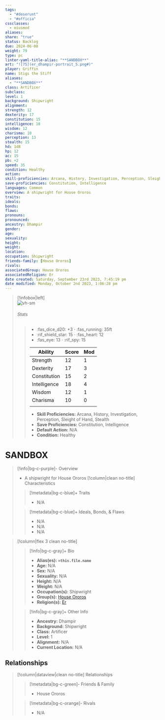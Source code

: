 ```yaml
---
tags:
  - "#deserunt"
  - "#officia"
cssclasses:
  - eiusmod
aliases: 
share: "true"
status: Backlog
due: 2024-06-08
weight: 79
type: pc
linter-yaml-title-alias: "**SANDBOX**"
art: "![75](er_dhampir-portrait_5.png#)"
player: Griffin
name: Stigs the Stiff
aliases:
  - "**SANDBOX**"
class: Artificer
subclass: 
level: 1
background: Shipwright
alignment: 
strength: 12
dexterity: 17
constitution: 15 
intelligence: 18
wisdom: 12
charisma: 10
perception: 13
stealth: 15
hd: 1d8
hp: 12
ac: 15
pb: +2
speed: 35 
condition: Healthy
action: 
skill-proficiencies: Arcana, History, Investigation, Perception, Sleight of Hand, Stealth 
save-proficiencies: Constitution, Intelligence
languages: Common
overview: A shipwright for House Ororos
traits: 
ideals: 
bonds: 
flaws: 
pronouns: 
pronounced: 
ancestry: Dhampir
gender: 
age: 
sexuality: 
height: 
weight: 
location: 
occupation: Shipwright
friends-family: [House Ororos]
rivals: 
associatedGroup: House Ororos
associatedReligion: Er
date created: Saturday, September 23rd 2023, 7:45:19 pm
date modified: Monday, October 2nd 2023, 1:06:28 pm
---
```


>[!infobox|left]  
>![vh-sm](er_dhampir-portrait_4.png#)
>###### Stats
> > -  :fas_dice_d20: \+3 ⋅ :fas_running: 35ft
> > - :rif_shield_star: 15 ⋅ :fas_heart: 12
> > - :fas_eye: 13 ⋅ :rif_spy: 15
> >
> > | Ability      | Score                | Mod                                        |
> > |--------------|----------------------|--------------------------------------------|
> > | Strength     | 12     | 1     |
> > | Dexterity    | 17    | 3    |
> > | Constitution | 15 | 2 |
> > | Intelligence | 18 | 4 |
> > | Wisdom       | 12       | 1       |
> > | Charisma     | 10     | 0     |
> > ||||
> >  - **Skill Proficiencies:** Arcana, History, Investigation, Perception, Sleight of Hand, Stealth
> >  - **Save Proficiencies:** Constitution, Intelligence
> >  - **Default Action:** N/A
> >  -  **Condition:** Healthy
# **SANDBOX**
>[!info|bg-c-purple]- Overview
> - A shipwright for House Ororos
>[!column|clean no-title] Characteristics
>> [!metadata|bg-c-blue]+ Traits
>> - N/A
>
>> [!metadata|bg-c-blue]+ Ideals, Bonds, & Flaws
>> -  N/A
>> -  N/A
>> -  N/A
 
>[!column|flex 3 clean no-title]
>> [!info|bg-c-gray]+ Bio
>> - **Alias(es):** **`=this.file.name`** 
>> - **Age:**  N/A 
>> - **Sex:**  N/A 
>> - **Sexuality:**  N/A 
>> - **Height:**  N/A 
>> - **Weight:**  N/A 
>> - **Occupation(s):**  Shipwright 
>> - **Group(s):**  [House Ororos](House%20Ororos#) 
>> - **Religion(s):**  [Er](Er#) 
>
>> [!info|bg-c-gray]+ Other Info 
>> - **Ancestry:**  Dhampir
>> - **Background:** Shipwright
>> - **Class:** Artificer
>> - **Level:** 1
>> - **Alignment:** N/A
>> - **Current Location:**  N/A 
## Relationships
>[!column|dataview|clean no-title] Relationships
>> [!metadata|bg-c-green]- Friends & Family
>> - House Ororos
>
>> [!metadata|bg-c-orange]- Rivals
>> - N/A


